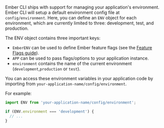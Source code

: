 Ember CLI ships with support for managing your application's environment. Ember CLI will setup a default environment config file at `config/environment`. Here, you can define an `ENV` object for each environment, which are currently limited to three: development, test, and production.

The ENV object contains three important keys:

- `EmberENV` can be used to define Ember feature flags (see the [Feature Flags guide](./feature-flags/)).
- `APP` can be used to pass flags/options to your application instance.
- `environment` contains the name of the current environment (`development`,`production` or `test`).

You can access these environment variables in your application code by importing from `your-application-name/config/environment`.

For example:

```javascript
import ENV from 'your-application-name/config/environment';

if (ENV.environment === 'development') {
  // ...
}
```

<!-- eof - needed for pages that end in a code block  -->
